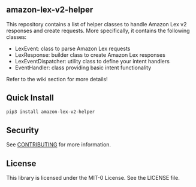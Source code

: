 ## amazon-lex-v2-helper

This repository contains a list of helper classes to handle Amazon Lex v2 responses and create requests.
More specifically, it contains the following classes:
* LexEvent: class to parse Amazon Lex requests
* LexResponse: builder class to create Amazon Lex responses
* LexEventDispatcher: utility class to define your intent handlers
* EventHandler: class providing basic intent functionality

Refer to the wiki section for more details!

## Quick Install
```bash
pip3 install amazon-lex-v2-helper
```

## Security

See [CONTRIBUTING](CONTRIBUTING.md#security-issue-notifications) for more information.

## License

This library is licensed under the MIT-0 License. See the LICENSE file.

